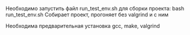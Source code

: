 Необходимо запустить файл run_test_env.sh для сборки проекта:
bash run_test_env.sh
Собирает проект, прогоняет без valgrind и с ним

Необходима предварительная установка gcc, make, valgrind
